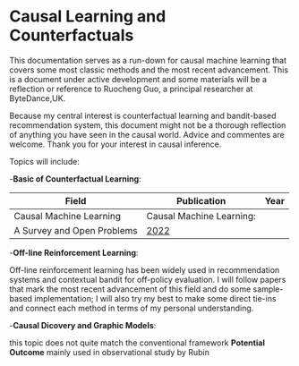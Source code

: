 # Causal Learning and Counterfactuals

This documentation serves as a run-down for causal machine learning that covers some most classic methods and the most recent advancement. This is a document under active development and some materials will be a reflection or reference to Ruocheng Guo, a principal researcher at ByteDance,UK. 

Because my central interest is counterfactual learning and bandit-based recommendation system, this document might not be a thorough reflection of anything you have seen in the causal world. Advice and commentes are welcome. Thank you for your interest in causal inference.

Topics will include:

-**Basic of Counterfactual Learning**:

|   Field     | Publication   | Year          |
|-------------| ------------- | ------------- |
|Causal Machine Learning|Causal Machine Learning:
A Survey and Open Problems|[2022](https://arxiv.org/pdf/2206.15475.pdf)|
-**Off-line Reinforcement Learning**:

Off-line reinforcement learning has been widely used in recommendation systems and contextual bandit for off-policy evaluation. I will follow papers that mark the most recent advancement of this field and do some sample-based implementation; I will also try my best to make some direct tie-ins and connect each method in terms of my personal understanding.

-**Causal Dicovery and Graphic Models**:

this topic does not quite match the conventional framework **Potential Outcome** mainly used in observational study by Rubin 

